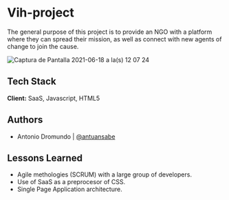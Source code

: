 # Vih-project


The general purpose of this project is to provide an NGO with a platform where they can spread their mission, as well as connect with new agents of change to join the cause.

![Captura de Pantalla 2021-06-18 a la(s) 12 07 24](https://user-images.githubusercontent.com/72485462/122595216-c0b31680-d02d-11eb-8d00-e61ff1dd5841.png)

## Tech Stack

**Client:** SaaS, Javascript, HTML5


## Authors

- Antonio Dromundo | [@antuansabe](https://github.com/antuansabe)

## Lessons Learned

- Agile methologies (SCRUM) with a large group of developers.
- Use of SaaS as a preprocesor of CSS.
- Single Page Application architecture.
